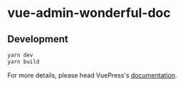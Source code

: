 # vue-admin-wonderful-doc

> 

## Development

```bash
yarn dev
yarn build
```

For more details, please head VuePress's [documentation](https://v1.vuepress.vuejs.org/).

